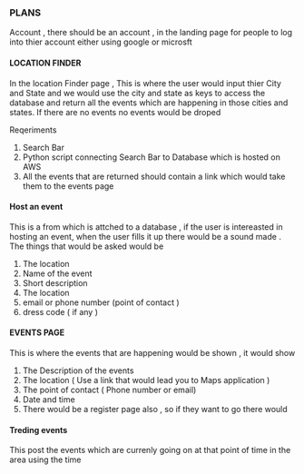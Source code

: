 ### PLANS

Account , there should be an account , in the landing page for people to log into thier account either using google or microsft 

#### LOCATION FINDER 

In the location Finder page , This is where the user would input thier City and State and we would use the city and state as keys to access the database  and return all the events which are happening in those cities and states. If there are no events no events would be droped

Reqeriments

1. Search Bar
2. Python script connecting Search Bar to Database which is hosted on AWS
3. All the events that are returned should contain a link which would take them to the events page

#### Host an event 

This is a from which is attched to a database , if the user is intereasted in hosting an event, when the user fills it up there would be a sound made . The things that would be asked would be 

1. The location
2. Name of the event
3. Short description
4. The location
5. email or phone number (point of contact )
6. dress code ( if any )

#### EVENTS PAGE 

This is where the events that are happening would be shown , it would show 

1. The  Description of the events
2. The location ( Use a link that would lead you to Maps application )
3. The point of contact ( Phone number or email)
4. Date and time
5. There would be a register page also , so  if they want to go there would

#### Treding events 

This post the events which are currenly going on at that point of time in the area using the time
